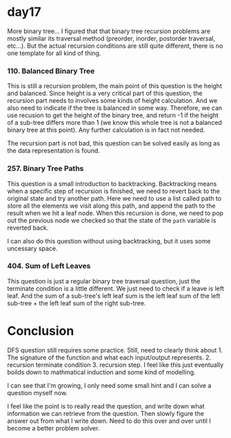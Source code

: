 # day17

More binary tree... I figured that that binary tree recursion problems are mostly similar its traversal method (preorder, inorder, postorder traversal, etc...). But the actual recursion conditions are still quite different, there is no one template for all kind of thing.

### 110. Balanced Binary Tree
This is still a recursion problem, the main point of this question is the height and balanced. Since height is a very critical part of this question, the recursion part needs to involves some kinds of height calculation. And we also need to indicate if the tree is balanced in some way. Therefore, we can use recusion to get the height of the binary tree, and return -1 if the height of a sub-tree differs more than 1 (we know this whole tree is not a balanced binary tree at this point). Any further calculation is in fact not needed.

The recursion part is not bad, this question can be solved easily as long as the data representation is found.

### 257. Binary Tree Paths
This question is a small introduction to backtracking. Backtracking means when a specific step of recursion is finished, we need to revert back to the original state and try another path. Here we need to use a list called path to store all the elements we visit along this path, and append the path to the result when we hit a leaf node. When this recursion is done, we need to pop out the previous node we checked so that the state of the `path` variable is reverted back. 

I can also do this question without using backtracking, but it uses some uncessary space.

### 404. Sum of Left Leaves
This question is just a regular binary tree traversal question, just the terminate condition is a little different. We just need to check if a leave is left leaf. And the sum of a sub-tree's left leaf sum is the left leaf sum of the left sub-tree + the left leaf sum of the right sub-tree. 

# Conclusion
DFS question still requires some practice. Still, need to clearly think about 1. The signature of the function and what each input/output represents. 2. recursion terminate condition 3. recursion step. I feel like this just eventually boilds down to mathmatical induction and some kind of modelling. 

I can see that I'm growing, I only need some small hint and I can solve a question myself now.

I feel like the point is to really read the question, and write down what information we can retrieve from the question. Then slowly figure the answer out from what I write down. Need to do this over and over until I become a better problem solver.